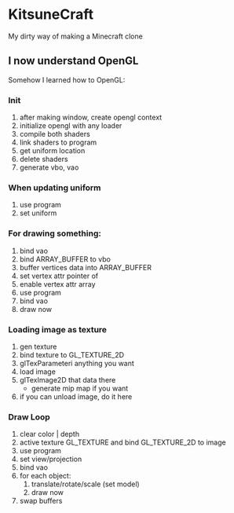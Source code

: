 # KitsuneCraft

My dirty way of making a Minecraft clone

## I now understand OpenGL

Somehow I learned how to OpenGL:

### Init
1. after making window, create opengl context
2. initialize opengl with any loader
3. compile both shaders
4. link shaders to program
5. get uniform location
6. delete shaders
7. generate vbo, vao
### When updating uniform
1. use program
2. set uniform
### For drawing something:
1. bind vao
2. bind ARRAY_BUFFER to vbo
3. buffer vertices data into ARRAY_BUFFER
3. set vertex attr pointer of <layout>
3. enable vertex attr array <layout>
4. use program
5. bind vao
6. draw now
### Loading image as texture
1. gen texture
2. bind texture to GL_TEXTURE_2D
3. glTexParameteri anything you want
4. load image
5. glTexImage2D that data there
    - generate mip map if you want
6. if you can unload image, do it here
### Draw Loop
1. clear color | depth
2. active texture GL_TEXTURE<number> and bind GL_TEXTURE_2D to image
3. use program
4. set view/projection
5. bind vao
6. for each object:
    1. translate/rotate/scale (set model)
    2. draw now
7. swap buffers